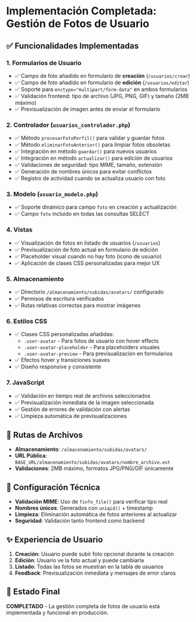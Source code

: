 # Implementación Completada: Gestión de Fotos de Usuario

## ✅ Funcionalidades Implementadas

### 1. **Formularios de Usuario**
- ✅ Campo de foto añadido en formulario de **creación** (`/usuarios/crear`)
- ✅ Campo de foto añadido en formulario de **edición** (`/usuarios/editar`)
- ✅ Soporte para `enctype="multipart/form-data"` en ambos formularios
- ✅ Validación frontend: tipo de archivo (JPG, PNG, GIF) y tamaño (2MB máximo)
- ✅ Previsualización de imagen antes de enviar el formulario

### 2. **Controlador (`usuarios_controlador.php`)**
- ✅ Método `procesarFotoPerfil()` para validar y guardar fotos
- ✅ Método `eliminarFotoAnterior()` para limpiar fotos obsoletas
- ✅ Integración en método `guardar()` para nuevos usuarios
- ✅ Integración en método `actualizar()` para edición de usuarios
- ✅ Validaciones de seguridad: tipo MIME, tamaño, extensión
- ✅ Generación de nombres únicos para evitar conflictos
- ✅ Registro de actividad cuando se actualiza usuario con foto

### 3. **Modelo (`usuario_modelo.php`)**
- ✅ Soporte dinámico para campo `foto` en creación y actualización
- ✅ Campo `foto` incluido en todas las consultas SELECT

### 4. **Vistas**
- ✅ Visualización de fotos en listado de usuarios (`/usuarios`)
- ✅ Previsualización de foto actual en formulario de edición
- ✅ Placeholder visual cuando no hay foto (icono de usuario)
- ✅ Aplicación de clases CSS personalizadas para mejor UX

### 5. **Almacenamiento**
- ✅ Directorio `/almacenamiento/subidas/avatars/` configurado
- ✅ Permisos de escritura verificados
- ✅ Rutas relativas correctas para mostrar imágenes

### 6. **Estilos CSS**
- ✅ Clases CSS personalizadas añadidas:
  - `.user-avatar` - Para fotos de usuario con hover effects
  - `.user-avatar-placeholder` - Para placeholders visuales
  - `.user-avatar-preview` - Para previsualización en formularios
- ✅ Efectos hover y transiciones suaves
- ✅ Diseño responsive y consistente

### 7. **JavaScript**
- ✅ Validación en tiempo real de archivos seleccionados
- ✅ Previsualización inmediata de la imagen seleccionada
- ✅ Gestión de errores de validación con alertas
- ✅ Limpieza automática de previsualizaciones

## 🎯 Rutas de Archivos
- **Almacenamiento**: `/almacenamiento/subidas/avatars/`
- **URL Pública**: `BASE_URL/almacenamiento/subidas/avatars/nombre_archivo.ext`
- **Validaciones**: 2MB máximo, formatos JPG/PNG/GIF únicamente

## 🔧 Configuración Técnica
- **Validación MIME**: Uso de `finfo_file()` para verificar tipo real
- **Nombres únicos**: Generados con `uniqid()` + timestamp
- **Limpieza**: Eliminación automática de fotos anteriores al actualizar
- **Seguridad**: Validación tanto frontend como backend

## ✨ Experiencia de Usuario
1. **Creación**: Usuario puede subir foto opcional durante la creación
2. **Edición**: Usuario ve la foto actual y puede cambiarla
3. **Listado**: Todas las fotos se muestran en la tabla de usuarios
4. **Feedback**: Previsualización inmediata y mensajes de error claros

## 📝 Estado Final
**COMPLETADO** - La gestión completa de fotos de usuario está implementada y funcional en producción.

